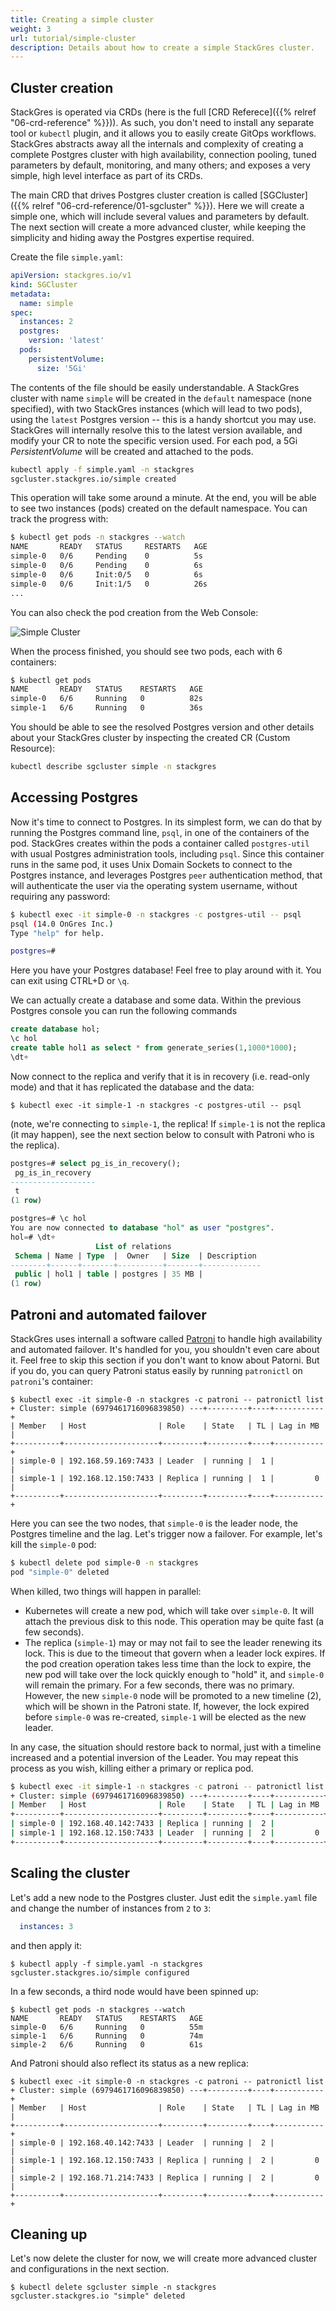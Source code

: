 ```yaml
---
title: Creating a simple cluster
weight: 3
url: tutorial/simple-cluster
description: Details about how to create a simple StackGres cluster.
---
```


## Cluster creation

StackGres is operated via CRDs (here is the full [CRD Referece]({{% relref "06-crd-reference" %}})). As such, you don't need to install any separate tool or `kubectl` plugin, and it allows you to easily create GitOps workflows. StackGres abstracts away all the internals and complexity of creating a complete Postgres cluster with high availability,
connection pooling, tuned parameters by default, monitoring, and many others; and exposes a very simple, high level interface as part of its CRDs.

The main CRD that drives Postgres cluster creation is called [SGCluster]({{% relref "06-crd-reference/01-sgcluster" %}}). Here we will create a simple one, which will
include several values and parameters by default. The next section will create a more advanced cluster, while keeping the simplicity and hiding away the Postgres expertise required.

Create the file `simple.yaml`:

```yaml
apiVersion: stackgres.io/v1
kind: SGCluster
metadata:
  name: simple
spec:
  instances: 2
  postgres:
    version: 'latest'
  pods:
    persistentVolume:
      size: '5Gi'
```

The contents of the file should be easily understandable. A StackGres cluster with name `simple` will be created in the `default` namespace (none specified), with two StackGres instances (which will lead to two pods), using the `latest` Postgres version -- this is a handy shortcut you may use. StackGres will internally resolve this to the latest version available, and modify your CR to note the specific version used. For each pod, a 5Gi _PersistentVolume_ will be created and attached to the pods.

```bash
kubectl apply -f simple.yaml -n stackgres
sgcluster.stackgres.io/simple created
```

This operation will take some around a minute. At the end, you will be able to see two instances (pods) created on the default namespace. You can track the progress with:

```bash
$ kubectl get pods -n stackgres --watch
NAME       READY   STATUS     RESTARTS   AGE
simple-0   0/6     Pending    0          5s
simple-0   0/6     Pending    0          6s
simple-0   0/6     Init:0/5   0          6s
simple-0   0/6     Init:1/5   0          26s
...
```

You can also check the pod creation from the Web Console:

![Simple Cluster](simple-cluster.png "Simple Cluster")

When the process finished, you should see two pods, each with 6 containers:

```bash
$ kubectl get pods
NAME       READY   STATUS    RESTARTS   AGE
simple-0   6/6     Running   0          82s
simple-1   6/6     Running   0          36s
```

You should be able to see the resolved Postgres version and other details about your StackGres cluster by inspecting the created CR (Custom Resource):

```bash
kubectl describe sgcluster simple -n stackgres 
```

## Accessing Postgres

Now it's time to connect to Postgres. In its simplest form, we can do that by running the Postgres command line, `psql`, in one of the containers of the pod. StackGres creates within the pods a container called `postgres-util` with usual Postgres administration tools, including `psql`. Since this container runs in the same pod, it uses Unix Domain Sockets to connect to the Postgres instance, and leverages Postgres `peer` authentication method, that will authenticate the user via the operating system username, without requiring any password:


```bash
$ kubectl exec -it simple-0 -n stackgres -c postgres-util -- psql
psql (14.0 OnGres Inc.)
Type "help" for help.

postgres=# 

```

Here you have your Postgres database! Feel free to play around with it. You can exit using CTRL+D or `\q`.

We can actually create a database and some data. Within the previous Postgres console you can run the following commands

```sql
create database hol;
\c hol
create table hol1 as select * from generate_series(1,1000*1000);
\dt+
```

Now connect to the replica and verify that it is in recovery (i.e. read-only mode) and that it has replicated the database and the data:

```
$ kubectl exec -it simple-1 -n stackgres -c postgres-util -- psql
```

(note, we're connecting to `simple-1`, the replica! If `simple-1` is not the replica (it may happen), see the next section below to consult with Patroni who is the replica).

```sql
postgres=# select pg_is_in_recovery();
 pg_is_in_recovery 
-------------------
 t
(1 row)

postgres=# \c hol
You are now connected to database "hol" as user "postgres".
hol=# \dt+
                   List of relations
 Schema | Name | Type  |  Owner   | Size  | Description 
--------+------+-------+----------+-------+-------------
 public | hol1 | table | postgres | 35 MB | 
(1 row)
```

## Patroni and automated failover

StackGres uses internall a software called [Patroni](https://github.com/zalando/patroni) to handle high availability and automated failover. It's handled for you, you shouldn't even care about it. Feel free to skip this section if you don't want to know about Patorni. But if you do, you can query Patroni status easily by running `patronictl` on `patroni`'s container:

```
$ kubectl exec -it simple-0 -n stackgres -c patroni -- patronictl list 
+ Cluster: simple (6979461716096839850) ---+---------+----+-----------+
| Member   | Host                | Role    | State   | TL | Lag in MB |
+----------+---------------------+---------+---------+----+-----------+
| simple-0 | 192.168.59.169:7433 | Leader  | running |  1 |           |
| simple-1 | 192.168.12.150:7433 | Replica | running |  1 |         0 |
+----------+---------------------+---------+---------+----+-----------+
```

Here you can see the two nodes, that `simple-0` is the leader node, the Postgres timeline and the lag. Let's trigger now a failover. For example, let's kill the `simple-0` pod:

```bash
$ kubectl delete pod simple-0 -n stackgres
pod "simple-0" deleted
```

When killed, two things will happen in parallel:
* Kubernetes will create a new pod, which will take over `simple-0`. It will attach the previous disk to this node. This operation may be quite fast (a few seconds).
* The replica (`simple-1`) may or may not fail to see the leader renewing its lock. This is due to the timeout that govern when a leader lock expires. If the pod creation operation takes less time than the lock to expire, the new pod will take over the lock quickly enough to "hold" it, and `simple-0` will remain the primary. For a few seconds, there was no primary. However, the new `simple-0` node will be promoted to a new timeline (2), which will be shown in the Patroni state. If, however, the lock expired before `simple-0` was re-created, `simple-1` will be elected as the new leader.

In any case, the situation should restore back to normal, just with a timeline increased and a potential inversion of the Leader. You may repeat this process as you wish, killing either a primary or replica pod.

```bash
$ kubectl exec -it simple-1 -n stackgres -c patroni -- patronictl list 
+ Cluster: simple (6979461716096839850) ---+---------+----+-----------+
| Member   | Host                | Role    | State   | TL | Lag in MB |
+----------+---------------------+---------+---------+----+-----------+
| simple-0 | 192.168.40.142:7433 | Replica | running |  2 |           |
| simple-1 | 192.168.12.150:7433 | Leader  | running |  2 |         0 |
+----------+---------------------+---------+---------+----+-----------+
```

## Scaling the cluster

Let's add a new node to the Postgres cluster. Just edit the `simple.yaml` file and change the number of instances from `2` to `3`:

```yaml
  instances: 3
```

and then apply it:

```
$ kubectl apply -f simple.yaml -n stackgres
sgcluster.stackgres.io/simple configured
```

In a few seconds, a third node would have been spinned up:

```
$ kubectl get pods -n stackgres --watch
NAME       READY   STATUS    RESTARTS   AGE
simple-0   6/6     Running   0          55m
simple-1   6/6     Running   0          74m
simple-2   6/6     Running   0          61s
```

And Patroni should also reflect its status as a new replica:

```
$ kubectl exec -it simple-0 -n stackgres -c patroni -- patronictl list
+ Cluster: simple (6979461716096839850) ---+---------+----+-----------+
| Member   | Host                | Role    | State   | TL | Lag in MB |
+----------+---------------------+---------+---------+----+-----------+
| simple-0 | 192.168.40.142:7433 | Leader  | running |  2 |           |
| simple-1 | 192.168.12.150:7433 | Replica | running |  2 |         0 |
| simple-2 | 192.168.71.214:7433 | Replica | running |  2 |         0 |
+----------+---------------------+---------+---------+----+-----------+
```

## Cleaning up

Let's now delete the cluster for now, we will create more advanced cluster and configurations in the next section.

```
$ kubectl delete sgcluster simple -n stackgres
sgcluster.stackgres.io "simple" deleted
```
